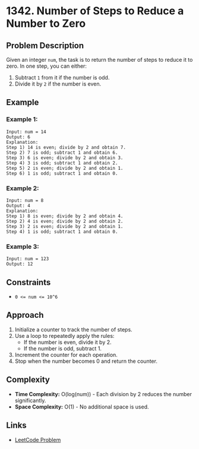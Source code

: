 # 1342. Number of Steps to Reduce a Number to Zero

## Problem Description
Given an integer `num`, the task is to return the number of steps to reduce it to zero. In one step, you can either:
1. Subtract `1` from it if the number is odd.
2. Divide it by `2` if the number is even.

## Example
### Example 1:
```
Input: num = 14
Output: 6
Explanation: 
Step 1) 14 is even; divide by 2 and obtain 7.  
Step 2) 7 is odd; subtract 1 and obtain 6.
Step 3) 6 is even; divide by 2 and obtain 3.  
Step 4) 3 is odd; subtract 1 and obtain 2.  
Step 5) 2 is even; divide by 2 and obtain 1.  
Step 6) 1 is odd; subtract 1 and obtain 0.
```

### Example 2:
```
Input: num = 8
Output: 4
Explanation: 
Step 1) 8 is even; divide by 2 and obtain 4.  
Step 2) 4 is even; divide by 2 and obtain 2.  
Step 3) 2 is even; divide by 2 and obtain 1.  
Step 4) 1 is odd; subtract 1 and obtain 0.
```

### Example 3:
```
Input: num = 123
Output: 12
```

## Constraints
- `0 <= num <= 10^6`

## Approach
1. Initialize a counter to track the number of steps.
2. Use a loop to repeatedly apply the rules:
    - If the number is even, divide it by 2.
    - If the number is odd, subtract 1.
3. Increment the counter for each operation.
4. Stop when the number becomes 0 and return the counter.

## Complexity
- **Time Complexity:** O(log(num)) - Each division by 2 reduces the number significantly.
- **Space Complexity:** O(1) - No additional space is used.

## Links
- [LeetCode Problem](https://leetcode.com/problems/number-of-steps-to-reduce-a-number-to-zero/)